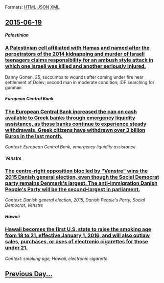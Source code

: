 
Formats: [HTML](2015/06/19/index.html)  [JSON](2015/06/19/index.json)  [XML](2015/06/19/index.xml)  

## [2015-06-19](/news/2015/06/19/index.md)

##### Palestinian
### [A Palestinian cell affiliated with Hamas and named after the perpetrators of the 2014 kidnapping and murder of Israeli teenagers claims responsibility for an ambush style attack in which one Israeli was killed and another seriously injured. ](/news/2015/06/19/a-palestinian-cell-affiliated-with-hamas-and-named-after-the-perpetrators-of-the-2014-kidnapping-and-murder-of-israeli-teenagers-claims-resp.md)
Danny Gonen, 25, succumbs to wounds after coming under fire near settlement of Dolev; second man in moderate condition; IDF searching for gunman

##### European Central Bank
### [The European Central Bank increased the cap on cash available to Greek banks through emergency liquidity assistance, as those banks continue to experience steady withdrawals. Greek citizens have withdrawn over 3 billion Euros in the last month. ](/news/2015/06/19/the-european-central-bank-increased-the-cap-on-cash-available-to-greek-banks-through-emergency-liquidity-assistance-as-those-banks-continue.md)
_Context: European Central Bank, emergency liquidity assistance_

##### Venstre
### [The centre-right opposition bloc led by "Venstre" wins the 2015 Danish general election, even though the Social Democrat party remains Denmark's largest. The anti-immigration Danish People's Party will be the second-largest in parliament. ](/news/2015/06/19/the-centre-right-opposition-bloc-led-by-venstre-wins-the-2015-danish-general-election-even-though-the-social-democrat-party-remains-denma.md)
_Context: Danish general election, 2015, Danish People's Party, Social Democrat, Venstre_

##### Hawaii
### [Hawaii becomes the first U.S. state to raise the smoking age from 18 to 21, effective January 1, 2016, and will also outlaw sales, purchases, or uses of electronic cigarettes for those under 21. ](/news/2015/06/19/hawaii-becomes-the-first-u-s-state-to-raise-the-smoking-age-from-18-to-21-effective-january-1-2016-and-will-also-outlaw-sales-purchases.md)
_Context: smoking age, Hawaii, electronic cigarette_

## [Previous Day...](/news/2015/06/18/index.md)

